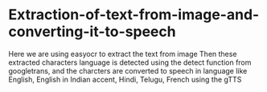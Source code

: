 # Extraction-of-text-from-image-and-converting-it-to-speech
Here we are using easyocr to extract the text from image 
Then these extracted characters language is detected using the detect function from googletrans, and the charcters are converted to speech in language like English, English in Indian accent, Hindi, Telugu, French using the gTTS
